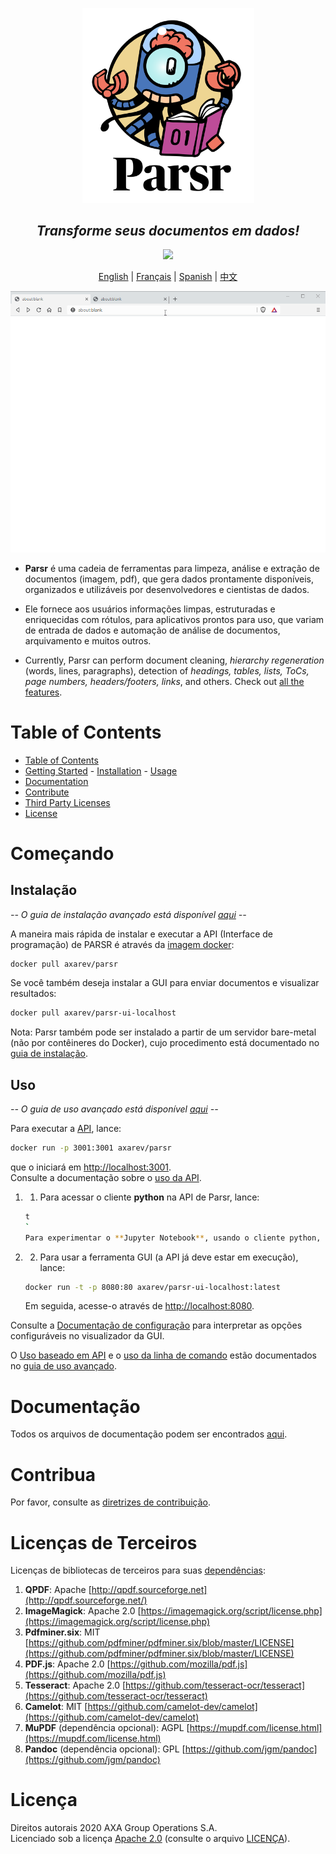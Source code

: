 <p align='center'>
  <img src="assets/logo.png" width="275"><br />
</p>

<h2 align="center"><i>Transforme seus documentos em dados!</i></h2>

<p align="center">
	<a href="https://cloud.drone.io/axa-group/Parsr"><img src="https://cloud.drone.io/api/badges/axa-group/Parsr/status.svg"></a>
</p>

<p align="center">
	<a href="README.md">English</a> |
  <a href="README_fr.md">Français</a> |  
  <a href="README_sp.md">Spanish</a> |
	<a href="README_zh-cn.md">中文</a>
</p>

<p align='center'>
  <img src="assets/demo_screen.gif">
</p>

- **Parsr** é uma cadeia de ferramentas para limpeza, análise e extração de documentos (imagem, pdf), que gera dados prontamente disponíveis, organizados e utilizáveis por desenvolvedores e cientistas de dados.

- Ele fornece aos usuários informações limpas, estruturadas e enriquecidas com rótulos, para aplicativos prontos para uso, que variam de entrada de dados e automação de análise de documentos, arquivamento e muitos outros.

- Currently, Parsr can perform document cleaning, _hierarchy regeneration_ (words, lines, paragraphs), detection of _headings, tables, lists, ToCs, page numbers, headers/footers, links_, and others. Check out [all the features](server/src/processing/README.md#1-current-processing-modules).

# Table of Contents

- [Table of Contents](#table-of-contents)
- [Getting Started](#getting-started) - [Installation](#installation) - [Usage](#usage)
- [Documentation](#documentation)
- [Contribute](#contribute)
- [Third Party Licenses](#third-party-licenses)
- [License](#license)

# Começando

## Instalação

_-- O guia de instalação avançado está disponível [aqui](docs/installation.md) --_

A maneira mais rápida de instalar e executar a API (Interface de programação) de PARSR é através da [imagem docker](https://hub.docker.com/r/axarev/parsr):

```sh
docker pull axarev/parsr
```

Se você também deseja instalar a GUI para enviar documentos e visualizar resultados:

```sh
docker pull axarev/parsr-ui-localhost
```

Nota: Parsr também pode ser instalado a partir de um servidor bare-metal (não por contêineres do Docker), cujo procedimento está documentado no [guia de instalação](docs/installation.md).

## Uso

_-- O guia de uso avançado está disponível [aqui](docs/usage.md) --_

Para executar a [API](docs/api-guide.md), lance:

```sh
docker run -p 3001:3001 axarev/parsr
```

que o iniciará em [http://localhost:3001](http://localhost:3001).  
Consulte a documentação sobre o [uso da API](docs/api-guide.md).

1. 1. Para acessar o cliente **python** na API de Parsr, lance:

   ```sh
   t
   `
   Para experimentar o **Jupyter Notebook**, usando o cliente python, vá para [demo jupyter](demo/parsr-jupyter-demo).

   ```

2. 2. Para usar a ferramenta GUI (a API já deve estar em execução), lance:
   ```sh
   docker run -t -p 8080:80 axarev/parsr-ui-localhost:latest
   ```
   Em seguida, acesse-o através de [http://localhost:8080](http://localhost:8080).

Consulte a [Documentação de configuração](docs/configuration.md) para interpretar as opções configuráveis no visualizador da GUI.

O [Uso baseado em API](docs/usage.md#3-api) e o [uso da linha de comando](docs/usage.md#23-command-line-usage) estão documentados no [guia de uso avançado](docs/usage).

# Documentação

Todos os arquivos de documentação podem ser encontrados [aqui](docs/README.md).

# Contribua

Por favor, consulte as [diretrizes de contribuição](CONTRIBUTING.md).

# Licenças de Terceiros

Licenças de bibliotecas de terceiros para suas [dependências](docs/dependencies.md):

1. **QPDF**: Apache [http://qpdf.sourceforge.net](http://qpdf.sourceforge.net/)
2. **ImageMagick**: Apache 2.0 [https://imagemagick.org/script/license.php](https://imagemagick.org/script/license.php)
3. **Pdfminer.six**: MIT [https://github.com/pdfminer/pdfminer.six/blob/master/LICENSE](https://github.com/pdfminer/pdfminer.six/blob/master/LICENSE)
4. **PDF.js**: Apache 2.0 [https://github.com/mozilla/pdf.js](https://github.com/mozilla/pdf.js)
5. **Tesseract**: Apache 2.0 [https://github.com/tesseract-ocr/tesseract](https://github.com/tesseract-ocr/tesseract)
6. **Camelot**: MIT [https://github.com/camelot-dev/camelot](https://github.com/camelot-dev/camelot)
7. **MuPDF** (dependência opcional): AGPL [https://mupdf.com/license.html](https://mupdf.com/license.html)
8. **Pandoc** (dependência opcional): GPL [https://github.com/jgm/pandoc](https://github.com/jgm/pandoc)

# Licença

Direitos autorais 2020 AXA Group Operations S.A.  
Licenciado sob a licença [Apache 2.0](http://www.apache.org/licenses/LICENSE-2.0) (consulte o arquivo [LICENÇA](LICENSE)).
